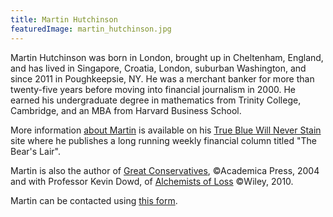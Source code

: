 ```yaml
---
title: Martin Hutchinson
featuredImage: martin_hutchinson.jpg
---
```


Martin Hutchinson was born in London, brought up in Cheltenham,
England, and has lived in Singapore, Croatia, London, suburban Washington,
and since 2011 in Poughkeepsie, NY. He was a merchant banker for more than
twenty-five years before moving into financial journalism in 2000. He earned
his undergraduate degree in mathematics from Trinity College, Cambridge,
and an MBA from Harvard Business School.

More information [about Martin](https://www.tbwns.com/about-martin-hutchinson/) is available on his [True Blue Will Never Stain](https://www.tbwns.com/) site where he publishes a long running weekly financial column titled "The Bear's Lair".

Martin is also the author of [Great Conservatives](https://www.greatconservatives.com/), ©Academica Press, 2004 and with Professor Kevin Dowd, of [Alchemists of Loss](https://www.alchemistsofloss.com/) ©Wiley, 2010.

Martin can be contacted using [this form](https://www.tbwns.com/contact-martin/).
